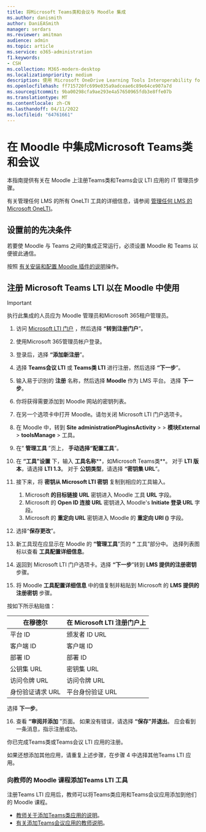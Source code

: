 ```yaml
---
title: 将Microsoft Teams类和会议与 Moodle 集成
ms.author: danismith
author: DaniEASmith
manager: serdars
ms.reviewer: amitman
audience: admin
ms.topic: article
ms.service: o365-administration
f1.keywords:
- CSH
ms.collection: M365-modern-desktop
ms.localizationpriority: medium
description: 使用 Microsoft OneDrive Learning Tools Interoperability for Moodle 创建和管理Teams类和会议。
ms.openlocfilehash: ff715720fc699e035a9adceae6c89e64ce907a7d
ms.sourcegitcommit: 9ba00298cfa9ae293e4a57650965fdb3e8ffe07b
ms.translationtype: MT
ms.contentlocale: zh-CN
ms.lasthandoff: 04/11/2022
ms.locfileid: "64761661"
---
```

# <a name="integrate-microsoft-teams-classes-and-meetings-within-moodle"></a>在 Moodle 中集成Microsoft Teams类和会议

本指南提供有关在 Moodle 上注册Teams类和Teams会议 LTI 应用的 IT 管理员步骤。

有关管理任何 LMS 的所有 OneLTI 工具的详细信息，请参阅 [管理任何 LMS 的 Microsoft OneLTI](manage-microsoft-one-lti.md)。

## <a name="prerequisites-before-set-up"></a>设置前的先决条件

若要使 Moodle 与 Teams 之间的集成正常运行，必须设置 Moodle 和 Teams 以便彼此通信。

按照 [有关安装和配置 Moodle 插件的说明](moodle-plugin-configuration.md)操作。

## <a name="register-microsoft-teams-lti-for-use-in-moodle"></a>注册 Microsoft Teams LTI 以在 Moodle 中使用

> [!IMPORTANT]
> 执行此集成的人员应为 Moodle 管理员和Microsoft 365租户管理员。

1. 访问 [Microsoft LTI 门户](https://lti.microsoft.com/) ，然后选择 **“转到注册门户**”。

2. 使用Microsoft 365管理员帐户登录。

3. 登录后，选择 **“添加新注册**”。

4. 选择 **Teams会议 LTI** 或 **Teams类 LTI** 进行注册，然后选择 **“下一步**”。

5. 输入易于识别的 **注册** 名称，然后选择 **Moodle** 作为 LMS 平台。 选择 **下一步**。

6. 你将获得需要添加到 Moodle 网站的密钥列表。

7. 在另一个选项卡中打开 Moodle。请勿关闭 Microsoft LTI 门户选项卡。

8. 在 Moodle 中，转到 **Site** **administrationPluginsActivity** >  >  **模块External** >  **toolsManage** >  工具。

9. 在“ **管理工具** ”页上， **手动选择“配置工具**”。

10. 在 **“工具”设置** 下，输入 **工具名称****，如Microsoft Teams类**。 对于 **LTI 版本**，请选择 **LTI 1.3**。 对于 **公钥类型**，请选择 **“密钥集 URL**”。

11. 接下来，将 **密钥从 Microsoft LTI 密钥** 复制到相应的工具输入。
    1. Microsoft **的目标链接 URL** 密钥进入 Moodle 工具 **URL** 字段。
    1. Microsoft 的 **Open ID 连接 URL** 密钥进入 Moodle's **Initiate 登录 URL** 字段。
    1. Microsoft 的 **重定向 URL** 密钥进入 Moodle 的 **重定向 URI ()** 字段。

12. 选择“**保存更改**”。

13. 新工具现在应显示在 Moodle 的 **“管理工具**”页的 **“** 工具”部分中。 选择列表图标以查看 **工具配置详细信息**。

14. 返回到 Microsoft LTI 门户选项卡。选择 **“下一步**”转到 **LMS 提供的注册密钥** 步骤。

15. 将 Moodle **工具配置详细信息** 中的值复制并粘贴到 Microsoft 的 **LMS 提供的注册密钥** 步骤。

  按如下所示粘贴值：

  | 在穆德尔 | 在 Microsoft LTI 注册门户上 |
  | --------- | ------------------------------------ |
  | 平台 ID | 颁发者 ID URL |
  | 客户端 ID | 客户端 ID |
  | 部署 ID | 部署 ID |
  | 公钥集 URL | 密钥集 URL |
  | 访问令牌 URL | 访问令牌 URL |
  | 身份验证请求 URL | 平台身份验证 URL |

  选择 **下一步**。

16. 查看 **“审阅并添加** ”页面。 如果没有错误，请选择 **“保存”并退出**。 应会看到一条消息，指示注册成功。

你已完成Teams类或Teams会议 LTI 应用的注册。

如果还想添加其他应用，请重复上述步骤，在步骤 4 中选择其他Teams LTI 应用。

### <a name="add-teams-lti-tools-to-educators-moodle-courses"></a>向教师的 Moodle 课程添加Teams LTI 工具

注册Teams LTI 应用后，教师可以将Teams类应用和Teams会议应用添加到他们的 Moodle 课程。

- [教师关于添加Teams类应用的说明](https://support.microsoft.com/topic/use-microsoft-teams-classes-in-your-lms-ac6a1e34-32f7-45e6-b83e-094185a1e78a)。
- [有关添加Teams会议应用的教师说明](https://support.microsoft.com/topic/use-microsoft-teams-meetings-in-your-lms-11b6095d-f90b-42b9-ab77-4dcff2bb3b76)。

